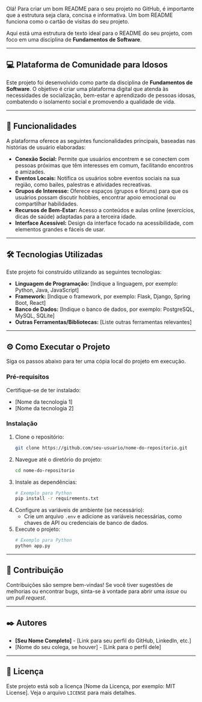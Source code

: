 Olá\! Para criar um bom README para o seu projeto no GitHub, é importante que a estrutura seja clara, concisa e informativa. Um bom README funciona como o cartão de visitas do seu projeto.

Aqui está uma estrutura de texto ideal para o README do seu projeto, com foco em uma disciplina de **Fundamentos de Software**.

-----

## 💻 Plataforma de Comunidade para Idosos

Este projeto foi desenvolvido como parte da disciplina de **Fundamentos de Software**. O objetivo é criar uma plataforma digital que atenda às necessidades de socialização, bem-estar e aprendizado de pessoas idosas, combatendo o isolamento social e promovendo a qualidade de vida.

-----

## 🚀 Funcionalidades

A plataforma oferece as seguintes funcionalidades principais, baseadas nas histórias de usuário elaboradas:

  * **Conexão Social:** Permite que usuários encontrem e se conectem com pessoas próximas que têm interesses em comum, facilitando encontros e amizades.
  * **Eventos Locais:** Notifica os usuários sobre eventos sociais na sua região, como bailes, palestras e atividades recreativas.
  * **Grupos de Interesse:** Oferece espaços (grupos e fóruns) para que os usuários possam discutir hobbies, encontrar apoio emocional ou compartilhar habilidades.
  * **Recursos de Bem-Estar:** Acesso a conteúdos e aulas online (exercícios, dicas de saúde) adaptadas para a terceira idade.
  * **Interface Acessível:** Design da interface focado na acessibilidade, com elementos grandes e fáceis de usar.

-----

## 🛠️ Tecnologias Utilizadas

Este projeto foi construído utilizando as seguintes tecnologias:

  * **Linguagem de Programação:** [Indique a linguagem, por exemplo: Python, Java, JavaScript]
  * **Framework:** [Indique o framework, por exemplo: Flask, Django, Spring Boot, React]
  * **Banco de Dados:** [Indique o banco de dados, por exemplo: PostgreSQL, MySQL, SQLite]
  * **Outras Ferramentas/Bibliotecas:** [Liste outras ferramentas relevantes]

-----

## ⚙️ Como Executar o Projeto

Siga os passos abaixo para ter uma cópia local do projeto em execução.

### Pré-requisitos

Certifique-se de ter instalado:

  * [Nome da tecnologia 1]
  * [Nome da tecnologia 2]

### Instalação

1.  Clone o repositório:
    ```bash
    git clone https://github.com/seu-usuario/nome-do-repositorio.git
    ```
2.  Navegue até o diretório do projeto:
    ```bash
    cd nome-do-repositorio
    ```
3.  Instale as dependências:
    ```bash
    # Exemplo para Python
    pip install -r requirements.txt
    ```
4.  Configure as variáveis de ambiente (se necessário):
      * Crie um arquivo `.env` e adicione as variáveis necessárias, como chaves de API ou credenciais de banco de dados.
5.  Execute o projeto:
    ```bash
    # Exemplo para Python
    python app.py
    ```

-----

## 🤝 Contribuição

Contribuições são sempre bem-vindas\! Se você tiver sugestões de melhorias ou encontrar bugs, sinta-se à vontade para abrir uma *issue* ou um *pull request*.

-----

## ✒️ Autores

  * **[Seu Nome Completo]** - [Link para seu perfil do GitHub, LinkedIn, etc.]
  * [Nome do seu colega, se houver] - [Link para o perfil dele]

-----

## 📄 Licença

Este projeto está sob a licença [Nome da Licença, por exemplo: MIT License]. Veja o arquivo `LICENSE` para mais detalhes.
